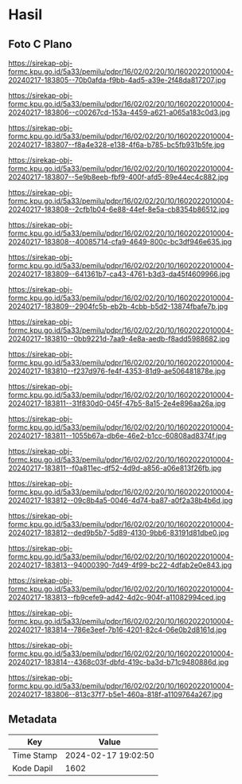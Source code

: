 # Hasil

## Foto C Plano

https://sirekap-obj-formc.kpu.go.id/5a33/pemilu/pdpr/16/02/02/20/10/1602022010004-20240217-183805--70b0afda-f9bb-4ad5-a39e-2f48da817207.jpg

https://sirekap-obj-formc.kpu.go.id/5a33/pemilu/pdpr/16/02/02/20/10/1602022010004-20240217-183806--c00267cd-153a-4459-a621-a065a183c0d3.jpg

https://sirekap-obj-formc.kpu.go.id/5a33/pemilu/pdpr/16/02/02/20/10/1602022010004-20240217-183807--f8a4e328-e138-4f6a-b785-bc5fb931b5fe.jpg

https://sirekap-obj-formc.kpu.go.id/5a33/pemilu/pdpr/16/02/02/20/10/1602022010004-20240217-183807--5e9b8eeb-fbf9-400f-afd5-89e44ec4c882.jpg

https://sirekap-obj-formc.kpu.go.id/5a33/pemilu/pdpr/16/02/02/20/10/1602022010004-20240217-183808--2cfb1b04-6e88-44ef-8e5a-cb8354b86512.jpg

https://sirekap-obj-formc.kpu.go.id/5a33/pemilu/pdpr/16/02/02/20/10/1602022010004-20240217-183808--40085714-cfa9-4649-800c-bc3df946e635.jpg

https://sirekap-obj-formc.kpu.go.id/5a33/pemilu/pdpr/16/02/02/20/10/1602022010004-20240217-183809--641361b7-ca43-4761-b3d3-da45f4609966.jpg

https://sirekap-obj-formc.kpu.go.id/5a33/pemilu/pdpr/16/02/02/20/10/1602022010004-20240217-183809--2904fc5b-eb2b-4cbb-b5d2-13874fbafe7b.jpg

https://sirekap-obj-formc.kpu.go.id/5a33/pemilu/pdpr/16/02/02/20/10/1602022010004-20240217-183810--0bb9221d-7aa9-4e8a-aedb-f8add5988682.jpg

https://sirekap-obj-formc.kpu.go.id/5a33/pemilu/pdpr/16/02/02/20/10/1602022010004-20240217-183810--f237d976-fe4f-4353-81d9-ae506481878e.jpg

https://sirekap-obj-formc.kpu.go.id/5a33/pemilu/pdpr/16/02/02/20/10/1602022010004-20240217-183811--31f830d0-045f-47b5-8a15-2e4e896aa26a.jpg

https://sirekap-obj-formc.kpu.go.id/5a33/pemilu/pdpr/16/02/02/20/10/1602022010004-20240217-183811--1055b67a-db6e-46e2-b1cc-60808ad8374f.jpg

https://sirekap-obj-formc.kpu.go.id/5a33/pemilu/pdpr/16/02/02/20/10/1602022010004-20240217-183811--f0a811ec-df52-4d9d-a856-a06e813f26fb.jpg

https://sirekap-obj-formc.kpu.go.id/5a33/pemilu/pdpr/16/02/02/20/10/1602022010004-20240217-183812--09c8b4a5-0046-4d74-ba87-a0f2a38b4b6d.jpg

https://sirekap-obj-formc.kpu.go.id/5a33/pemilu/pdpr/16/02/02/20/10/1602022010004-20240217-183812--ded9b5b7-5d89-4130-9bb6-83191d81dbe0.jpg

https://sirekap-obj-formc.kpu.go.id/5a33/pemilu/pdpr/16/02/02/20/10/1602022010004-20240217-183813--94000390-7d49-4f99-bc22-4dfab2e0e843.jpg

https://sirekap-obj-formc.kpu.go.id/5a33/pemilu/pdpr/16/02/02/20/10/1602022010004-20240217-183813--fb9cefe9-ad42-4d2c-904f-a11082994ced.jpg

https://sirekap-obj-formc.kpu.go.id/5a33/pemilu/pdpr/16/02/02/20/10/1602022010004-20240217-183814--786e3eef-7b16-4201-82c4-06e0b2d8161d.jpg

https://sirekap-obj-formc.kpu.go.id/5a33/pemilu/pdpr/16/02/02/20/10/1602022010004-20240217-183814--4368c03f-dbfd-419c-ba3d-b71c9480886d.jpg

https://sirekap-obj-formc.kpu.go.id/5a33/pemilu/pdpr/16/02/02/20/10/1602022010004-20240217-183806--813c37f7-b5e1-460a-818f-a1109764a267.jpg


## Metadata

| Key        | Value               |
| ---------- | ------------------- |
| Time Stamp | 2024-02-17 19:02:50 |
| Kode Dapil | 1602                |



